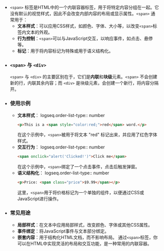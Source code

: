 - `<span>` 标签是HTML中的一个内联容器标签，用于将特定内容分组在一起。它没有默认的视觉样式，因此不会改变内部内容的布局或显示属性。`<span>` 通常用于：
	- **文本样式**：可以应用CSS样式，如颜色、字体、大小等，以改变`<span>`标签内文本的外观。
	- **行为控制**：`<span>`可以与JavaScript交互，以响应事件，如点击、悬停等。
	- **标记**：用于将内容标记为特殊或用于语义结构化。
- ### `<span>` 与 `<div>`
  `<span>` 与 `<div>` 的主要区别在于，它们是**内联**和**块级**元素。`<span>` 不会创建新的行，内联其余内容；而 `<div>` 是块级元素，会创建一个新行，将内容分隔开。
- ### 使用示例
	- **文本样式**：
	  logseq.order-list-type:: number
	  ```html
	  <p>This is a <span style="color:red;">red</span> word.</p>
	  ```
	  在这个示例中，`<span>`被用于将文本 "red" 标记出来，并应用了红色字体样式。
	- **交互行为**：
	  logseq.order-list-type:: number
	  ```html
	  <span onclick="alert('Clicked!')">Click me</span>
	  ```
	  在这个示例中，`<span>`绑定了一个点击事件，点击后触发弹窗。
	- **语义结构化**：
	  logseq.order-list-type:: number
	  ```html
	  <p>Price: <span class="price">$9.99</span></p>
	  ```
	  这里，`<span>`用于将价格标记为一个单独的组件，以便通过CSS或JavaScript进行操作。
- ### 常见用途
	- **局部样式**：在文本中应用局部样式，改变颜色、字体或其他CSS属性。
	- **事件绑定**：将JavaScript事件与文本部分绑定。
	- **嵌套内容**：用于结构化HTML文档，而不影响布局。
	  通过`<span>`标签，你可以在HTML中实现灵活的布局和交互功能，是一种常用的内联容器。
	  <!--Converted by ToLogseq-->